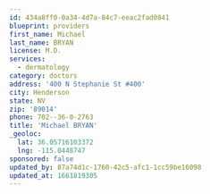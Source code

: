 ```yaml
---
id: 434a8ff0-0a34-4d7a-84c7-eeac2fad0841
blueprint: providers
first_name: Michael
last_name: BRYAN
license: M.D.
services:
  - dermatology
category: doctors
address: '400 N Stephanie St #400'
city: Henderson
state: NV
zip: '89014'
phone: 702--36-0-2763
title: 'Michael BRYAN'
_geoloc:
  lat: 36.05716103372
  lng: -115.0448747
sponsored: false
updated_by: 87a74d1c-1760-42c5-afc1-1cc59be16098
updated_at: 1661819305
---
```


